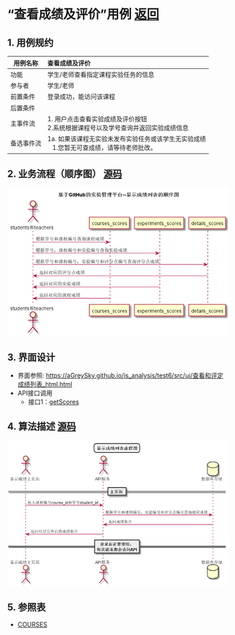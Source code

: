 # “查看成绩及评价”用例 [返回](../../README.md)

## 1. 用例规约

|用例名称|查看成绩及评价|
|-------|:-------------|
|功能|学生/老师查看指定课程实验任务的信息|
|参与者|学生/老师|
|前置条件| 登录成功，能访问该课程|
|后置条件||
|主事件流| 1. 用户点击查看实验成绩及评价按钮<br/>2.系统根据课程号以及学号查询并返回实验成绩信息<br/>|
|备选事件流|1a. 如果该课程无实验未发布实验任务或该学生无实验成绩 <br/>&nbsp;&nbsp; 1.您暂无可查成绩，请等待老师批改。|

## 2. 业务流程（顺序图） [源码](../顺序图/显示成绩列表.wsd)
![显示成绩列表](../images/顺序图/显示成绩列表.png) 


## 3. 界面设计
- 界面参照: https://aGreySky.github.io/is_analysis/test6/src/ui/查看和评定成绩列表_html.html
- API接口调用
    - 接口1：[getScores](../接口/getScores.md)

## 4. 算法描述 [源码](../流程图/显示成绩列表流程图.wsd)
![显示成绩列表流程图](../images/流程图/显示成绩列表流程图.png)
    
## 5. 参照表

- [COURSES](../数据库设计/数据库设计.md/#COURSES)